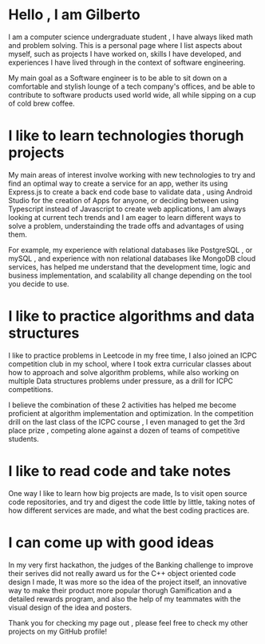 # Hello , I am Gilberto

I am a computer science undergraduate student , I have always liked math and problem solving.
This is a personal page where I list aspects about myself, such as projects I have worked on, skills I have developed, and experiences I have lived through in the context of software engineering.

My main goal as a Software engineer is to be able to sit down on a comfortable and stylish lounge of a tech company's offices, and be able to contribute to software products used world wide, all while sipping on a cup of cold brew coffee.

# I like to learn technologies thorugh projects
My main areas of interest involve working with new technologies to try and find an optimal way to create a service for an app, wether its using Express.js to create a back end code base to validate data , using Android Studio for the creation of Apps for anyone, or deciding between using Typescript instead of Javascript to create web applications, I am always looking at current tech trends and I am eager to learn different ways to solve a problem, understainding the trade offs and advantages of using them.

For example, my experience with relational databases like PostgreSQL , or mySQL , and experience with non relational databases like MongoDB cloud services, has helped me understand that the development time, logic and business implementation, and scalability all change depending on the tool you decide to use.

# I like to practice algorithms and data structures

I like to practice problems in Leetcode in my free time, I also joined an ICPC competition club in my school, where I took extra curricular classes about how to approach and solve algorithm problems, while also working on multiple Data structures problems under pressure, as a drill for ICPC competitions.

I believe the combination of these 2 activities has helped me become proficient at algorithm implementation and optimization. In the competition drill on the last class of the ICPC course , I even managed to get the 3rd place prize , competing alone against a dozen of teams of competitive students.

# I like to read code and take notes

One way I like to learn how big projects are made, Is to visit open source code repositories, and try and digest the code little by little, taking notes of how different services are made, and what the best coding practices are.

# I can come up with good ideas

In my very first hackathon, the judges of the Banking challenge to improve their serives did not really award us for the C++ object oriented code design I made, It was more so the idea of the project itself, an innovative way to make their product more popular thorugh Gamification and a detailed rewards program, and also the help of my teammates with the visual design of the idea and posters.


Thank you for checking my page out , please feel free to check my other projects on my GitHub profile!

